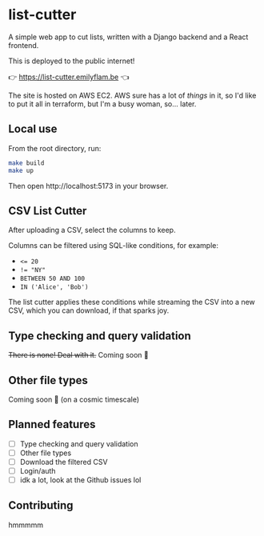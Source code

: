 # list-cutter

A simple web app to cut lists, written with a Django backend and a React frontend.

This is deployed to the public internet!

👉 https://list-cutter.emilyflam.be 👈

The site is hosted on AWS EC2. AWS sure has a lot of _things_ in it, so I'd like to put it all in terraform, but I'm a busy woman, so... later.

## Local use

From the root directory, run:

```bash
make build
make up
```

Then open http://localhost:5173 in your browser.

## CSV List Cutter

After uploading a CSV, select the columns to keep.

Columns can be filtered using SQL-like conditions, for example:

- `<= 20`
- `!= "NY"`
- `BETWEEN 50 AND 100`
- `IN ('Alice', 'Bob')`

The list cutter applies these conditions while streaming the CSV into a new CSV, which you can download, if that sparks joy.

## Type checking and query validation

~~There is none! Deal with it.~~ Coming soon 👼

## Other file types

Coming soon 👼 (on a cosmic timescale)

## Planned features

- [ ] Type checking and query validation
- [ ] Other file types
- [ ] Download the filtered CSV
- [ ] Login/auth
- [ ] idk a lot, look at the Github issues lol

## Contributing

hmmmmm
